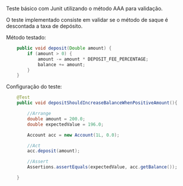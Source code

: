 Teste básico com Junit utilizando o método AAA para validação.


O teste implementado consiste em validar se o método de saque é descontada a taxa de depósito.

Método testado:
```java
    public void deposit(Double amount) {
        if (amount > 0) {
            amount -= amount * DEPOSIT_FEE_PERCENTAGE;
            balance += amount;
        }
    }
```

Configuração do teste:
```java
    @Test
    public void depositShouldIncreaseBalanceWhenPositiveAmount(){

        //Arrange
        double amount = 200.0;
        double expectedValue = 196.0;

        Account acc = new Account(1L, 0.0);

        //Act
        acc.deposit(amount);

        //Assert
        Assertions.assertEquals(expectedValue, acc.getBalance());

    }
```